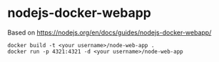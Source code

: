 # nodejs-docker-webapp

Based on https://nodejs.org/en/docs/guides/nodejs-docker-webapp/

```
docker build -t <your username>/node-web-app .
docker run -p 4321:4321 -d <your username>/node-web-app  
```  
